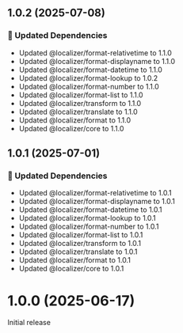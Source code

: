 ## 1.0.2 (2025-07-08)

### 🧱 Updated Dependencies

- Updated @localizer/format-relativetime to 1.1.0
- Updated @localizer/format-displayname to 1.1.0
- Updated @localizer/format-datetime to 1.1.0
- Updated @localizer/format-lookup to 1.0.2
- Updated @localizer/format-number to 1.1.0
- Updated @localizer/format-list to 1.1.0
- Updated @localizer/transform to 1.1.0
- Updated @localizer/translate to 1.1.0
- Updated @localizer/format to 1.1.0
- Updated @localizer/core to 1.1.0

## 1.0.1 (2025-07-01)

### 🧱 Updated Dependencies

- Updated @localizer/format-relativetime to 1.0.1
- Updated @localizer/format-displayname to 1.0.1
- Updated @localizer/format-datetime to 1.0.1
- Updated @localizer/format-lookup to 1.0.1
- Updated @localizer/format-number to 1.0.1
- Updated @localizer/format-list to 1.0.1
- Updated @localizer/transform to 1.0.1
- Updated @localizer/translate to 1.0.1
- Updated @localizer/format to 1.0.1
- Updated @localizer/core to 1.0.1

# 1.0.0 (2025-06-17)

Initial release
